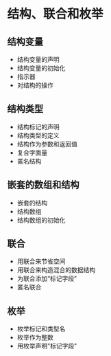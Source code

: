 # 结构、联合和枚举
## 结构变量
- 结构变量的声明
- 结构变量的初始化
- 指示器
- 对结构的操作
## 结构类型
- 结构标记的声明
- 结构类型的定义
- 结构作为参数和返回值
- 复合字面量
- 匿名结构
## 嵌套的数组和结构
- 嵌套的结构
- 结构数组
- 结构数组的初始化
## 联合
- 用联合来节省空间
- 用联合来构造混合的数据结构
- 为联合添加“标记字段”
- 匿名联合
## 枚举
- 枚举标记和类型名
- 枚举作为整数
- 用枚举声明"标记字段"